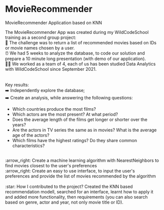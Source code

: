 # MovieRecommender
MovieRecommender Application based on KNN


The MovieRecommender App was created during my WildCodeSchool training as a second group project: <br>
:rocket: The challenge was to return a list of recommended movies based on IDs or movie names chosen by a user. <br>
:alarm_clock: We had 5 weeks to analyze the database, to code our solution and prepare a 10 minute long presentation (with demo of our application).<br>
:woman_technologist: We worked as a team of 4, each of us has been studied Data Analytics with WildCodeSchool since September 2021.<br>
<br>
<br>
Key results: <br>
:arrow_right: Independently explore the database;<br>
:arrow_right: Create an analysis, while answering the following questions:<br>
- Which countries produce the most films? 
- Which actors are the most present? At what period? 
- Does the average length of the films get longer or shorter over the years? 
- Are the actors in TV series the same as in movies? What is the average age of the actors? 
- Which films have the highest ratings? Do they share common characteristics?<br>
<br>
:arrow_right: Create a machine learning algorithm with NearestNeighbors to find movies closest to the user's preferences<br>
:arrow_right: Create an easy to use interface, to input the user's preferences and provide the list of movies recommended by the algorithm
<br>
<br>
:star: How I contributed to the project? Created the KNN based recommendation modell, searched for an interface, learnt how to apply it and added more functionality, then requirements (you can also search based on genre, actor and year, not only movie title or ID). 
